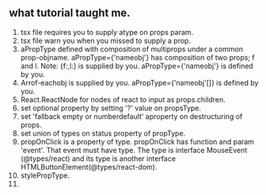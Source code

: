 ##  what tutorial taught me.
1.  tsx file requires you to supply atype on props param.
2.  tsx file warn you when you missed to supply a prop.
3.  aPropType defined with composition of multiprops under a common prop-objname. aPropType={'nameobj'} has composition of two props; f and l.
Note: {f:,l:} is supplied by you. aPropType={'nameobj'} is defined by you.
4.  Arrof-eachobj is supplied by you. aPropType={'nameobj'[]} is defined by you.
5.  React.ReactNode for nodes of react to input as props.children.
6.  set optional property by setting '?' value on propsType.
7.  set 'fallback empty or numberdefault' aproperty on destructuring of props.
8.  set union of types on status property of propType.
9.  propOnClick is a property of type. propOnClick has function and param 'event'. That event must have type. The type is interface MouseEvent (@types/react) and its type is another interface HTMLButtonElement(@types/react-dom).
10. stylePropType.
11. 